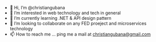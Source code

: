 - 👋 Hi, I’m @christiangubana
- 👀 I’m interested in web technology and tech in general
- 🌱 I’m currently learning .NET & API design pattern
- 💞️ I’m looking to collaborate on any FED proeject and microservices technology
- 📫 How to reach me ... ping me a mail at christiangubana@gmail.com

<!---
christiangubana/christiangubana is a ✨ special ✨ repository because its `README.md` (this file) appears on your GitHub profile.
You can click the Preview link to take a look at your changes.
--->
